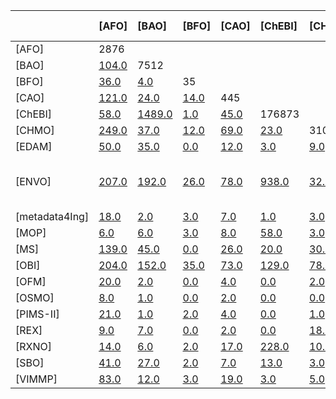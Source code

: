 |                | [AFO]                                  | [BAO]                                 | [BFO]                                 | [CAO]                                 | [ChEBI]                                 | [CHMO]                                 | [EDAM]                                 | [ENVO]                                 | [metadata4Ing]                            | [MOP]                            | [MS]                            | [OBI]                            | [OFM]                            | [OSMO]                            | [PIMS-II]                           | [REX]                          | [RXNO]                          | [SBO]                          | [VIMMP]   |
|:---------------|:---------------------------------------|:--------------------------------------|:--------------------------------------|:--------------------------------------|:----------------------------------------|:---------------------------------------|:---------------------------------------|:---------------------------------------|:------------------------------------------|:---------------------------------|:--------------------------------|:---------------------------------|:---------------------------------|:----------------------------------|:------------------------------------|:-------------------------------|:--------------------------------|:-------------------------------|:----------|
| [AFO]          | 2876                                   |                                       |                                       |                                       |                                         |                                        |                                        |                                        |                                           |                                  |                                 |                                  |                                  |                                   |                                     |                                |                                 |                                |           |
| [BAO]          | [104.0](/mapping/AFO_BAO.xlsx)         | 7512                                  |                                       |                                       |                                         |                                        |                                        |                                        |                                           |                                  |                                 |                                  |                                  |                                   |                                     |                                |                                 |                                |           |
| [BFO]          | [36.0](/mapping/AFO_BFO.xlsx)          | [4.0](/mapping/BAO_BFO.xlsx)          | 35                                    |                                       |                                         |                                        |                                        |                                        |                                           |                                  |                                 |                                  |                                  |                                   |                                     |                                |                                 |                                |           |
| [CAO]          | [121.0](/mapping/AFO_CAO.xlsx)         | [24.0](/mapping/BAO_CAO.xlsx)         | [14.0](/mapping/BFO_CAO.xlsx)         | 445                                   |                                         |                                        |                                        |                                        |                                           |                                  |                                 |                                  |                                  |                                   |                                     |                                |                                 |                                |           |
| [ChEBI]        | [58.0](/mapping/AFO_ChEBI.xlsx)        | [1489.0](/mapping/BAO_ChEBI.xlsx)     | [1.0](/mapping/BFO_ChEBI.xlsx)        | [45.0](/mapping/CAO_ChEBI.xlsx)       | 176873                                  |                                        |                                        |                                        |                                           |                                  |                                 |                                  |                                  |                                   |                                     |                                |                                 |                                |           |
| [CHMO]         | [249.0](/mapping/AFO_CHMO.xlsx)        | [37.0](/mapping/BAO_CHMO.xlsx)        | [12.0](/mapping/BFO_CHMO.xlsx)        | [69.0](/mapping/CAO_CHMO.xlsx)        | [23.0](/mapping/ChEBI_CHMO.xlsx)        | 3101                                   |                                        |                                        |                                           |                                  |                                 |                                  |                                  |                                   |                                     |                                |                                 |                                |           |
| [EDAM]         | [50.0](/mapping/AFO_EDAM.xlsx)         | [35.0](/mapping/BAO_EDAM.xlsx)        | [0.0](/mapping/BFO_EDAM.xlsx)         | [12.0](/mapping/CAO_EDAM.xlsx)        | [3.0](/mapping/ChEBI_EDAM.xlsx)         | [9.0](/mapping/CHMO_EDAM.xlsx)         | 3473                                   |                                        |                                           |                                  |                                 |                                  |                                  |                                   |                                     |                                |                                 |                                |           |
| [ENVO]         | [207.0](/mapping/AFO_ENVO.xlsx)        | [192.0](/mapping/BAO_ENVO.xlsx)       | [26.0](/mapping/BFO_ENVO.xlsx)        | [78.0](/mapping/CAO_ENVO.xlsx)        | [938.0](/mapping/ChEBI_ENVO.xlsx)       | [32.0](/mapping/CHMO_ENVO.xlsx)        | [9.0](/mapping/EDAM_ENVO.xlsx)         | 6566 (-449 obsoltet classes)           |                                           |                                  |                                 |                                  |                                  |                                   |                                     |                                |                                 |                                |           |
| [metadata4Ing] | [18.0](/mapping/AFO_metadata4Ing.xlsx) | [2.0](/mapping/BAO_metadata4Ing.xlsx) | [3.0](/mapping/BFO_metadata4Ing.xlsx) | [7.0](/mapping/CAO_metadata4Ing.xlsx) | [1.0](/mapping/ChEBI_metadata4Ing.xlsx) | [3.0](/mapping/CHMO_metadata4Ing.xlsx) | [1.0](/mapping/EDAM_metadata4Ing.xlsx) | [4.0](/mapping/ENVO_metadata4Ing.xlsx) | 32                                        |                                  |                                 |                                  |                                  |                                   |                                     |                                |                                 |                                |           |
| [MOP]          | [6.0](/mapping/AFO_MOP.xlsx)           | [6.0](/mapping/BAO_MOP.xlsx)          | [3.0](/mapping/BFO_MOP.xlsx)          | [8.0](/mapping/CAO_MOP.xlsx)          | [58.0](/mapping/ChEBI_MOP.xlsx)         | [3.0](/mapping/CHMO_MOP.xlsx)          | [0.0](/mapping/EDAM_MOP.xlsx)          | [25.0](/mapping/ENVO_MOP.xlsx)         | [1.0](/mapping/metadata4Ing_MOP.xlsx)     | 3686                             |                                 |                                  |                                  |                                   |                                     |                                |                                 |                                |           |
| [MS]           | [139.0](/mapping/AFO_MS.xlsx)          | [45.0](/mapping/BAO_MS.xlsx)          | [0.0](/mapping/BFO_MS.xlsx)           | [26.0](/mapping/CAO_MS.xlsx)          | [20.0](/mapping/ChEBI_MS.xlsx)          | [30.0](/mapping/CHMO_MS.xlsx)          | [26.0](/mapping/EDAM_MS.xlsx)          | [32.0](/mapping/ENVO_MS.xlsx)          | [1.0](/mapping/metadata4Ing_MS.xlsx)      | [1.0](/mapping/MOP_MS.xlsx)      | 14989                           |                                  |                                  |                                   |                                     |                                |                                 |                                |           |
| [OBI]          | [204.0](/mapping/AFO_OBI.xlsx)         | [152.0](/mapping/BAO_OBI.xlsx)        | [35.0](/mapping/BFO_OBI.xlsx)         | [73.0](/mapping/CAO_OBI.xlsx)         | [129.0](/mapping/ChEBI_OBI.xlsx)        | [78.0](/mapping/CHMO_OBI.xlsx)         | [32.0](/mapping/EDAM_OBI.xlsx)         | [182.0](/mapping/ENVO_OBI.xlsx)        | [4.0](/mapping/metadata4Ing_OBI.xlsx)     | [6.0](/mapping/MOP_OBI.xlsx)     | [35.0](/mapping/MS_OBI.xlsx)    | 4866                             |                                  |                                   |                                     |                                |                                 |                                |           |
| [OFM]          | [20.0](/mapping/AFO_OFM.xlsx)          | [2.0](/mapping/BAO_OFM.xlsx)          | [0.0](/mapping/BFO_OFM.xlsx)          | [4.0](/mapping/CAO_OFM.xlsx)          | [0.0](/mapping/ChEBI_OFM.xlsx)          | [2.0](/mapping/CHMO_OFM.xlsx)          | [3.0](/mapping/EDAM_OFM.xlsx)          | [3.0](/mapping/ENVO_OFM.xlsx)          | [1.0](/mapping/metadata4Ing_OFM.xlsx)     | [0.0](/mapping/MOP_OFM.xlsx)     | [0.0](/mapping/MS_OFM.xlsx)     | [5.0](/mapping/OBI_OFM.xlsx)     | 109                              |                                   |                                     |                                |                                 |                                |           |
| [OSMO]         | [8.0](/mapping/AFO_OSMO.xlsx)          | [1.0](/mapping/BAO_OSMO.xlsx)         | [0.0](/mapping/BFO_OSMO.xlsx)         | [2.0](/mapping/CAO_OSMO.xlsx)         | [0.0](/mapping/ChEBI_OSMO.xlsx)         | [0.0](/mapping/CHMO_OSMO.xlsx)         | [4.0](/mapping/EDAM_OSMO.xlsx)         | [0.0](/mapping/ENVO_OSMO.xlsx)         | [1.0](/mapping/metadata4Ing_OSMO.xlsx)    | [0.0](/mapping/MOP_OSMO.xlsx)    | [3.0](/mapping/MS_OSMO.xlsx)    | [2.0](/mapping/OBI_OSMO.xlsx)    | [2.0](/mapping/OFM_OSMO.xlsx)    | 173                               |                                     |                                |                                 |                                |           |
| [PIMS-II]      | [21.0](/mapping/AFO_PIMS-II.xlsx)      | [1.0](/mapping/BAO_PIMS-II.xlsx)      | [2.0](/mapping/BFO_PIMS-II.xlsx)      | [4.0](/mapping/CAO_PIMS-II.xlsx)      | [0.0](/mapping/ChEBI_PIMS-II.xlsx)      | [1.0](/mapping/CHMO_PIMS-II.xlsx)      | [4.0](/mapping/EDAM_PIMS-II.xlsx)      | [5.0](/mapping/ENVO_PIMS-II.xlsx)      | [9.0](/mapping/metadata4Ing_PIMS-II.xlsx) | [1.0](/mapping/MOP_PIMS-II.xlsx) | [1.0](/mapping/MS_PIMS-II.xlsx) | [6.0](/mapping/OBI_PIMS-II.xlsx) | [0.0](/mapping/OFM_PIMS-II.xlsx) | [2.0](/mapping/OSMO_PIMS-II.xlsx) | 135                                 |                                |                                 |                                |           |
| [REX]          | [9.0](/mapping/AFO_REX.xlsx)           | [7.0](/mapping/BAO_REX.xlsx)          | [0.0](/mapping/BFO_REX.xlsx)          | [2.0](/mapping/CAO_REX.xlsx)          | [0.0](/mapping/ChEBI_REX.xlsx)          | [18.0](/mapping/CHMO_REX.xlsx)         | [0.0](/mapping/EDAM_REX.xlsx)          | [6.0](/mapping/ENVO_REX.xlsx)          | [1.0](/mapping/metadata4Ing_REX.xlsx)     | [23.0](/mapping/MOP_REX.xlsx)    | [2.0](/mapping/MS_REX.xlsx)     | [3.0](/mapping/OBI_REX.xlsx)     | [0.0](/mapping/OFM_REX.xlsx)     | [0.0](/mapping/OSMO_REX.xlsx)     | [0.0](/mapping/PIMS-II_REX.xlsx)    | 552                            |                                 |                                |           |
| [RXNO]         | [14.0](/mapping/AFO_RXNO.xlsx)         | [6.0](/mapping/BAO_RXNO.xlsx)         | [2.0](/mapping/BFO_RXNO.xlsx)         | [17.0](/mapping/CAO_RXNO.xlsx)        | [228.0](/mapping/ChEBI_RXNO.xlsx)       | [10.0](/mapping/CHMO_RXNO.xlsx)        | [0.0](/mapping/EDAM_RXNO.xlsx)         | [94.0](/mapping/ENVO_RXNO.xlsx)        | [1.0](/mapping/metadata4Ing_RXNO.xlsx)    | [122.0](/mapping/MOP_RXNO.xlsx)  | [3.0](/mapping/MS_RXNO.xlsx)    | [12.0](/mapping/OBI_RXNO.xlsx)   | [0.0](/mapping/OFM_RXNO.xlsx)    | [0.0](/mapping/OSMO_RXNO.xlsx)    | [1.0](/mapping/PIMS-II_RXNO.xlsx)   | [12.0](/mapping/REX_RXNO.xlsx) | 1019                            |                                |           |
| [SBO]          | [41.0](/mapping/AFO_SBO.xlsx)          | [27.0](/mapping/BAO_SBO.xlsx)         | [2.0](/mapping/BFO_SBO.xlsx)          | [7.0](/mapping/CAO_SBO.xlsx)          | [13.0](/mapping/ChEBI_SBO.xlsx)         | [3.0](/mapping/CHMO_SBO.xlsx)          | [7.0](/mapping/EDAM_SBO.xlsx)          | [16.0](/mapping/ENVO_SBO.xlsx)         | [1.0](/mapping/metadata4Ing_SBO.xlsx)     | [19.0](/mapping/MOP_SBO.xlsx)    | [9.0](/mapping/MS_SBO.xlsx)     | [13.0](/mapping/OBI_SBO.xlsx)    | [3.0](/mapping/OFM_SBO.xlsx)     | [1.0](/mapping/OSMO_SBO.xlsx)     | [2.0](/mapping/PIMS-II_SBO.xlsx)    | [11.0](/mapping/REX_SBO.xlsx)  | [7.0](/mapping/RXNO_SBO.xlsx)   | 694                            |           |
| [VIMMP]        | [83.0](/mapping/AFO_VIMMP.xlsx)        | [12.0](/mapping/BAO_VIMMP.xlsx)       | [3.0](/mapping/BFO_VIMMP.xlsx)        | [19.0](/mapping/CAO_VIMMP.xlsx)       | [3.0](/mapping/ChEBI_VIMMP.xlsx)        | [5.0](/mapping/CHMO_VIMMP.xlsx)        | [15.0](/mapping/EDAM_VIMMP.xlsx)       | [21.0](/mapping/ENVO_VIMMP.xlsx)       | [6.0](/mapping/metadata4Ing_VIMMP.xlsx)   | [1.0](/mapping/MOP_VIMMP.xlsx)   | [12.0](/mapping/MS_VIMMP.xlsx)  | [24.0](/mapping/OBI_VIMMP.xlsx)  | [8.0](/mapping/OFM_VIMMP.xlsx)   | [172.0](/mapping/OSMO_VIMMP.xlsx) | [18.0](/mapping/PIMS-II_VIMMP.xlsx) | [0.0](/mapping/REX_VIMMP.xlsx) | [2.0](/mapping/RXNO_VIMMP.xlsx) | [9.0](/mapping/SBO_VIMMP.xlsx) | 1082      |